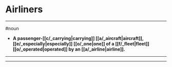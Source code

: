# Airliners
---
#noun
- **A passenger-[[c/_carrying|carrying]] [[a/_aircraft|aircraft]], [[e/_especially|especially]] [[o/_one|one]] of a [[f/_fleet|fleet]] [[o/_operated|operated]] by an [[a/_airline|airline]].**
---
---

